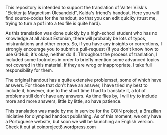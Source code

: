 This repository is intended to support the translation of Valter Viisk's "Elekter ja Magnetism Ülesandeid", Kalda's friend's handout. Here you will find source-codes for the handout, so that you can edit quiclky (trust me, trying to turn a pdf into a tex file is quite hard).

As this translation was done quickly by a high-school student who has no knowledge at all about Estonian, there will probably be lots of typos, mistranlations and other errors. So, if you have any insights or corrections, I strongly encourage you to submit a pull-request (if you don't know how to use GitHub, it's okay, neither do I).
Throughout the process of tranlation, I included some footnotes in order to briefly mention some advanced topics not covered in this material. If they are wrog or inappropriate, I take full responsibility for them.

The original handout has a quite extensive problemset, some of which have answers. For those that don't have an answer, I have tried my best to include it, however, due to the short time I had to translate it, a lot of problems still don't have any answers. As time flies by, I will try to include more and more answers, little by little, so have patience.

This translation was made by me in service for the COIN project, a Brazilian iniciative for olympiad handout publishing. As of this moment, we only have a Portuguese website, but soon we will be launching an English version. Check it out at coinproject8.wordpress.com
